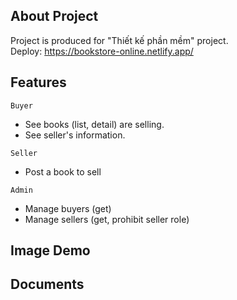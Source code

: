 ## About Project

Project is produced for "Thiết kế phần mềm" project.<br/>
Deploy: https://bookstore-online.netlify.app/


## Features


`Buyer`
- See books (list, detail) are selling.
- See seller's information.

`Seller`
- Post a book to sell

`Admin`
- Manage buyers (get)
- Manage sellers (get, prohibit seller role) 

## Image Demo

## Documents
